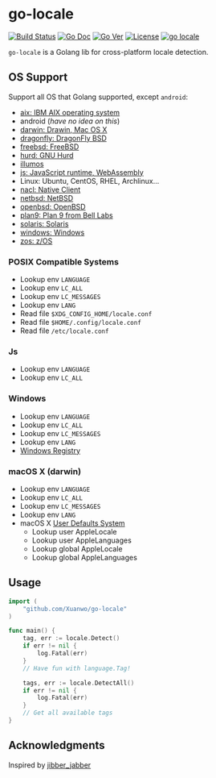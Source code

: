 # go-locale

[![Build Status](https://github.com/Xuanwo/go-locale/workflows/Test/badge.svg?branch=master)](https://github.com/Xuanwo/go-locale/actions?query=workflow%3A%22Test%22)
[![Go Doc](https://pkg.go.dev/badge/github.com/Xuanwo/go-locale)](https://pkg.go.dev/github.com/Xuanwo/go-locale)
[![Go Ver](https://img.shields.io/github/go-mod/go-version/Xuanwo/go-locale)](https://github.com/Xuanwo/go-locale/blob/master/go.mod)
[![License](https://img.shields.io/badge/license-apache%20v2-blue.svg)](https://github.com/Xuanwo/go-locale/blob/master/LICENSE)
[![go locale](https://img.shields.io/matrix/xuanwo_go-locale:matrix.org.svg?label=%23xuanwo_go-locale%3Amatrix.org&logo=matrix&server_fqdn=matrix.org)](https://matrix.to/#/#xuanwo_go-locale:matrix.org)

`go-locale` is a Golang lib for cross-platform locale detection.

## OS Support

Support all OS that Golang supported, except `android`:

- [aix: IBM AIX operating system](https://www.ibm.com/it-infrastructure/power/os/aix)
- android (*have no idea on this*)
- [darwin: Drawin, Mac OS X](https://opensource.apple.com/)
- [dragonfly: DragonFly BSD](https://www.dragonflybsd.org/)
- [freebsd: FreeBSD](https://www.freebsd.org/)
- [hurd: GNU Hurd](https://en.wikipedia.org/wiki/GNU_Hurd)
- [illumos](https://illumos.org/)
- [js: JavaScript runtime, WebAssembly](https://webassembly.org/)
- Linux: Ubuntu, CentOS, RHEL, Archlinux...
- [nacl: Native Client](https://developer.chrome.com/native-client)
- [netbsd: NetBSD](https://www.netbsd.org/)
- [openbsd: OpenBSD](https://www.openbsd.org/)
- [plan9: Plan 9 from Bell Labs](https://9p.io/plan9/)
- [solaris: Solaris](https://www.oracle.com/solaris)
- [windows: Windows](https://www.microsoft.com/en-us/windows/)
- [zos: z/OS](https://www.ibm.com/it-infrastructure/z/zos)

### POSIX Compatible Systems

- Lookup env `LANGUAGE`
- Lookup env `LC_ALL`
- Lookup env `LC_MESSAGES`
- Lookup env `LANG`
- Read file `$XDG_CONFIG_HOME/locale.conf`
- Read file `$HOME/.config/locale.conf`
- Read file `/etc/locale.conf`

### Js

- Lookup env `LANGUAGE`
- Lookup env `LC_ALL`

### Windows

- Lookup env `LANGUAGE`
- Lookup env `LC_ALL`
- Lookup env `LC_MESSAGES`
- Lookup env `LANG`
- [Windows Registry](https://renenyffenegger.ch/notes/Windows/registry/tree/HKEY_CURRENT_USER/Control-Panel/International/index)

### macOS X (darwin)

- Lookup env `LANGUAGE`
- Lookup env `LC_ALL`
- Lookup env `LC_MESSAGES`
- Lookup env `LANG`
- macOS X [User Defaults System](https://developer.apple.com/library/archive/documentation/Cocoa/Conceptual/UserDefaults/AboutPreferenceDomains/AboutPreferenceDomains.html)
  - Lookup user AppleLocale
  - Lookup user AppleLanguages
  - Lookup global AppleLocale
  - Lookup global AppleLanguages

## Usage

```go
import (
    "github.com/Xuanwo/go-locale"
)

func main() {
    tag, err := locale.Detect()
    if err != nil {
        log.Fatal(err)
    }
    // Have fun with language.Tag!

    tags, err := locale.DetectAll()
    if err != nil {
        log.Fatal(err)
    }
    // Get all available tags
}
```

## Acknowledgments

Inspired by [jibber_jabber](https://github.com/cloudfoundry-attic/jibber_jabber)
